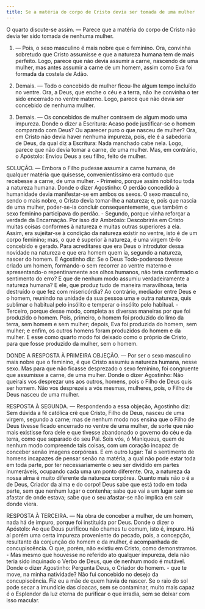 ```yaml
---
title: Se a matéria do corpo de Cristo devia ser tomada de uma mulher
---
```


O quarto discute-se assim. — Parece que a matéria do corpo de Cristo não devia ter sido tomada de nenhuma mulher.  

1. — Pois, o sexo masculino é mais nobre que o feminino. Ora, convinha sobretudo que Cristo assumisse e que a natureza humana tem de mais perfeito. Logo, parece que não devia assumir a carne, nascendo de uma mulher, mas antes assumir a carne de um homem, assim como Eva foi formada da costela de Adão.  

2. Demais. — Todo o concebido de mulher ficou-lhe algum tempo incluído no ventre. Ora, a Deus, que enche o céu e a terra, não lhe convinha o ter sido encerrado no ventre materno. Logo, parece que não devia ser concebido de nenhuma mulher.  

3. Demais. — Os concebidos de mulher contraem de algum modo uma impureza. Donde o dizer a Escritura: Acaso pode justificar-se o homem comparado com Deus? Ou aparecer puro o que nasceu de mulher? Ora, em Cristo não devia haver nenhuma impureza, pois, ele é a sabedoria de Deus, da qual diz a Escritura: Nada manchado cabe nela. Logo, parece que não devia tomar a carne, de uma mulher.  Mas, em contrário, o Apóstolo: Enviou Deus a seu filho, feito de mulher.  

SOLUÇÃO. — Embora o Filho pudesse assumir a carne humana, de qualquer matéria que quisesse, convenientíssimo era contudo que recebesse a carne, de uma mulher. - Primeiro, porque assim nobilitou toda a natureza humana. Donde o dizer Agostinho: O perdão concedido à humanidade devia manifestar-se em ambos os sexos. O sexo masculino, sendo o mais nobre, o Cristo devia tomar-lhe a natureza; e, pois que nascia de uma mulher, poder-se-ia concluir consequentemente, que também o sexo feminino participava do perdão. - Segundo, porque vinha reforçar a verdade da Encarnação. Por isso diz Ambrósio: Descobrirás em Cristo muitas coisas conformes à natureza e muitas outras superiores a ela. Assim, era sujeitar-se à condição da natureza existir no ventre, isto é de um corpo feminino; mas, o que é superior à natureza, é uma virgem tê-lo concebido e gerado. Para acreditares que era Deus o introdutor dessa novidade na natureza e que era homem quem ia, segundo a natureza, nascer do homem. E Agostinho diz: Se o Deus Todo-poderoso tivesse criado um homem, formando-o sem recorrer ao ventre materno e apresentando-o repentinamente aos olhos humanos, não teria confirmado o sentimento do erro? E que de nenhum modo assumiu verdadeiramente a natureza humana? E ele, que produz tudo de maneira maravilhosa, teria destruído o que fez com misericórdia? Ao contrário, mediador entre Deus e o homem, reunindo na unidade da sua pessoa uma e outra natureza, quis sublimar o habitual pelo insólito e temperar o insólito pelo habitual. - Terceiro, porque desse modo, completa as diversas maneiras por que foi produzido o homem. Pois, primeiro, o homem foi produzido do limo da terra, sem homem e sem mulher; depois, Eva foi produzida do homem, sem mulher; e enfim, os outros homens foram produzidos do homem e da mulher. E esse como quarto modo foi deixado como o próprio de Cristo, para que fosse produzido da mulher, sem o homem.  

DONDE A RESPOSTA À PRIMEIRA OBJEÇÃO. — Por ser o sexo masculino mais nobre que o feminino, é que Cristo assumiu a natureza humana, nesse sexo. Mas para que não ficasse desprezado o sexo feminino, foi congruente que assumisse a carne, de uma mulher. Donde o dizer Agostinho: Não queirais vos desprezar uns aos outros, homens, pois o Filho de Deus quis ser homem. Não vos desprezeis a vós mesmas, mulheres, pois, o Filho de Deus nasceu de uma mulher.  

RESPOSTA À SEGUNDA. — Respondendo a essa objeção, Agostinho diz: Sem dúvida a fé católica crê que Cristo, Filho de Deus, nasceu de uma virgem, segundo a carne; mas de nenhum modo nos ensina que o Filho de Deus tivesse ficado encerrado no ventre de uma mulher, de sorte que não mais existisse fora dele e que tivesse abandonado o governo do céu e da terra, como que separado do seu Pai. Sois vós, ó Maniqueus, quem de nenhum modo compreende tais coisas, com um coração incapaz de conceber senão imagens corpóreas. E em outro lugar: Tal o sentimento de homens incapazes de pensar senão na matéria, a qual não pode estar toda em toda parte, por ter necessariamente o seu ser dividido em partes inumeráveis, ocupando cada uma um ponto diferente. Ora, a natureza da nossa alma é muito diferente da natureza corpórea. Quanto mais não o é a de Deus, Criador da alma e do corpo! Deus sabe que está todo em toda parte, sem que nenhum lugar o contenha; sabe que vai a um lugar sem se afastar de onde estava; sabe que o seu afastar-se não implica em sair donde viera.  

RESPOSTA À TERCEIRA. — Na obra de conceber a mulher, de um homem, nada há de impuro, porque foi instituída por Deus. Donde o dizer o Apóstolo: Ao que Deus purificou não chames tu comum, isto é, impuro. Há aí porém uma certa impureza proveniente do pecado, pois, a concepção, resultante da conjunção do homem e da mulher, é acompanhada de concupiscência. O que, porém, não existiu em Cristo, como demonstramos. - Mas mesmo que houvesse no referido ato qualquer impureza, dela não teria sido inquinado o Verbo de Deus, que de nenhum modo é mutável. Donde o dizer Agostinho: Pergunta Deus, o Criador do homem. - que te move, na minha natividade? Não fui concebido no desejo da concupiscência. Fiz eu a mãe de quem havia de nascer. Se o raio do sol pode secar a imundície das cloacas, sem se contaminar, muito mais capaz é o Esplendor da luz eterna de purificar o que irradia, sem se deixar com isso macular.